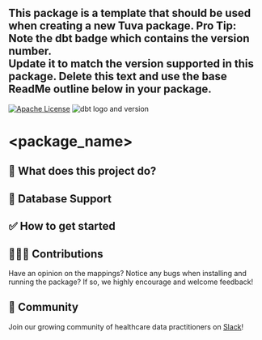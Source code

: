 This package is a template that should be used when creating a new Tuva package.
Pro Tip:  Note the dbt badge which contains the version number.  
Update it to match the version supported in this package.
Delete this text and use the base ReadMe outline below in your package.
----------------------------------------------------------------------------


[![Apache License](https://img.shields.io/badge/License-Apache%202.0-blue.svg)](https://opensource.org/licenses/Apache-2.0) ![dbt logo and version](https://img.shields.io/static/v1?logo=dbt&label=dbt-version&message=1.2.x&color=orange)


# <package_name>

## 🧰 What does this project do?

<provide an overview of package.  Add link to Knowedge Base and github docs>

## 🔌 Database Support

<list databases that the package has been tested on> 

## ✅ How to get started

<provide instructions on using package>

## 🙋🏻‍♀️ Contributions

Have an opinion on the mappings? Notice any bugs when installing and running the package?
If so, we highly encourage and welcome feedback!

## 🤝 Community

Join our growing community of healthcare data practitioners on [Slack](https://join.slack.com/t/thetuvaproject/shared_invite/zt-16iz61187-G522Mc2WGA2mHF57e0il0Q)!
